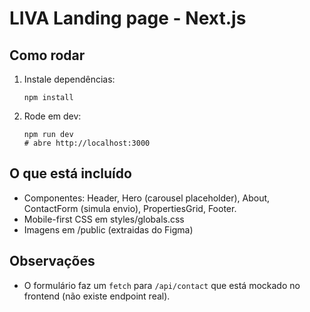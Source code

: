 # LIVA Landing page - Next.js

## Como rodar

1. Instale dependências:
   ```
   npm install
   ```
2. Rode em dev:
   ```
   npm run dev
   # abre http://localhost:3000
   ```

## O que está incluído
- Componentes: Header, Hero (carousel placeholder), About, ContactForm (simula envio), PropertiesGrid, Footer.
- Mobile-first CSS em styles/globals.css
- Imagens em /public (extraidas do Figma)

## Observações
- O formulário faz um `fetch` para `/api/contact` que está mockado no frontend (não existe endpoint real).
